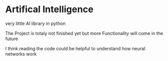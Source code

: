 # Artifical Intelligence
very little AI library in python

The Project is totaly not finished yet but
more Functionality will come in the future

I think reading the code could be helpful to understand how neural networks work
